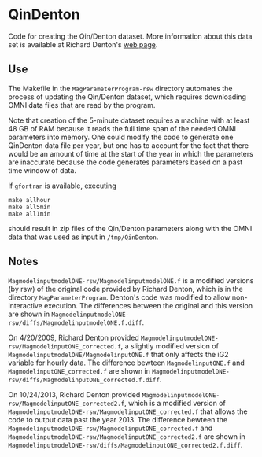 # QinDenton

Code for creating the Qin/Denton dataset. More information about this data set is available at Richard Denton's [web page](http://www.dartmouth.edu/~rdenton/magpar/index.html).


## Use

The Makefile in the `MagParameterProgram-rsw` directory automates the process of updating the Qin/Denton dataset, which requires downloading OMNI data files that are read by the program.

Note that creation of the 5-minute dataset requires a machine with at least 48 GB of RAM because it reads the full time span of the needed OMNI parameters into memory. One could modify the code to generate one QinDenton data file per year, but one has to account for the fact that there would be an amount of time at the start of the year in which the parameters are inaccurate because the code generates parameters based on a past time window of data.

If `gfortran` is available, executing

```
make allhour
make all5min
make all1min
```

should result in zip files of the Qin/Denton parameters along with the OMNI data that was used as input in `/tmp/QinDenton`.

## Notes

`MagmodelinputmodelONE-rsw/MagmodelinputmodelONE.f` is a modified versions (by rsw) of the original code provided by Richard Denton, which is in the directory `MagParameterProgram`. Denton's code was modified to allow non-interactive execution. The differences between the original and this version are shown in `MagmodelinputmodelONE-rsw/diffs/MagmodelinputmodelONE.f.diff`.

On 4/20/2009, Richard Denton provided `MagmodelinputmodelONE-rsw/MagmodelinputONE_corrected.f`, a slightly modified version of `MagmodelinputmodelONE/MagmodelinputONE.f` that only affects the iG2 variable for hourly data. The difference bewteen `MagmodelinputONE.f` and `MagmodelinputONE_corrected.f` are shown in `MagmodelinputmodelONE-rsw/diffs/MagmodelinputONE_corrected.f.diff`.

On 10/24/2013, Richard Denton provided `MagmodelinputmodelONE-rsw/MagmodelinputONE_corrected2.f`, which is a modified version of `MagmodelinputmodelONE-rsw/MagmodelinputONE_corrected.f` that allows the code to output data past the year 2013. The difference bewteen the `MagmodelinputmodelONE-rsw/MagmodelinputONE_corrected.f` and `MagmodelinputmodelONE-rsw/MagmodelinputONE_corrected2.f` are shown in `MagmodelinputmodelONE-rsw/diffs/MagmodelinputONE_corrected2.f.diff`.


